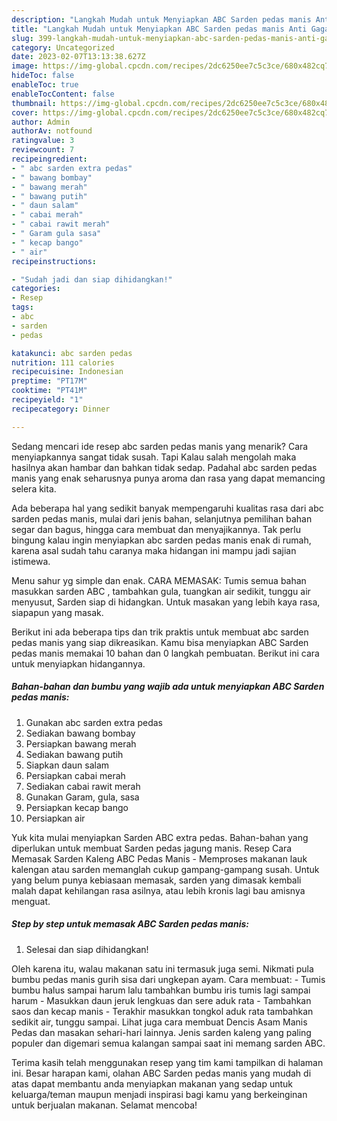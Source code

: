 ```yaml
---
description: "Langkah Mudah untuk Menyiapkan ABC Sarden pedas manis Anti Gagal"
title: "Langkah Mudah untuk Menyiapkan ABC Sarden pedas manis Anti Gagal"
slug: 399-langkah-mudah-untuk-menyiapkan-abc-sarden-pedas-manis-anti-gagal
category: Uncategorized
date: 2023-02-07T13:13:38.627Z
image: https://img-global.cpcdn.com/recipes/2dc6250ee7c5c3ce/680x482cq70/abc-sarden-pedas-manis-foto-resep-utama.jpg
hideToc: false
enableToc: true
enableTocContent: false
thumbnail: https://img-global.cpcdn.com/recipes/2dc6250ee7c5c3ce/680x482cq70/abc-sarden-pedas-manis-foto-resep-utama.jpg
cover: https://img-global.cpcdn.com/recipes/2dc6250ee7c5c3ce/680x482cq70/abc-sarden-pedas-manis-foto-resep-utama.jpg
author: Admin
authorAv: notfound
ratingvalue: 3
reviewcount: 7
recipeingredient:
- " abc sarden extra pedas"
- " bawang bombay"
- " bawang merah"
- " bawang putih"
- " daun salam"
- " cabai merah"
- " cabai rawit merah"
- " Garam gula sasa"
- " kecap bango"
- " air"
recipeinstructions:

- "Sudah jadi dan siap dihidangkan!"
categories:
- Resep
tags:
- abc
- sarden
- pedas

katakunci: abc sarden pedas 
nutrition: 111 calories
recipecuisine: Indonesian
preptime: "PT17M"
cooktime: "PT41M"
recipeyield: "1"
recipecategory: Dinner

---
```



Sedang mencari ide resep abc sarden pedas manis yang menarik? Cara menyiapkannya sangat tidak susah. Tapi Kalau salah mengolah maka hasilnya akan hambar dan bahkan tidak sedap. Padahal abc sarden pedas manis yang enak seharusnya punya aroma dan rasa yang dapat memancing selera kita.


Ada beberapa hal yang sedikit banyak mempengaruhi kualitas rasa dari abc sarden pedas manis, mulai dari jenis bahan, selanjutnya pemilihan bahan segar dan bagus, hingga cara membuat dan menyajikannya. Tak perlu bingung kalau ingin menyiapkan abc sarden pedas manis enak di rumah, karena asal sudah tahu caranya maka hidangan ini mampu jadi sajian istimewa.

Menu sahur yg simple dan enak. CARA MEMASAK: Tumis semua bahan masukkan sarden ABC , tambahkan gula, tuangkan air sedikit, tunggu air menyusut, Sarden siap di hidangkan. Untuk masakan yang lebih kaya rasa, siapapun yang masak.


Berikut ini ada beberapa tips dan trik praktis untuk membuat abc sarden pedas manis yang siap dikreasikan. Kamu bisa menyiapkan ABC Sarden pedas manis memakai 10 bahan dan 0 langkah pembuatan. Berikut ini cara untuk menyiapkan hidangannya.

<!--inarticleads1-->

##### Bahan-bahan dan bumbu yang wajib ada untuk menyiapkan ABC Sarden pedas manis:

1. Gunakan  abc sarden extra pedas
1. Sediakan  bawang bombay
1. Persiapkan  bawang merah
1. Sediakan  bawang putih
1. Siapkan  daun salam
1. Persiapkan  cabai merah
1. Sediakan  cabai rawit merah
1. Gunakan  Garam, gula, sasa
1. Persiapkan  kecap bango
1. Persiapkan  air


Yuk kita mulai menyiapkan Sarden ABC extra pedas. Bahan-bahan yang diperlukan untuk membuat Sarden pedas jagung manis. Resep Cara Memasak Sarden Kaleng ABC Pedas Manis - Memproses makanan lauk kalengan atau sarden memanglah cukup gampang-gampang susah. Untuk yang belum punya kebiasaan memasak, sarden yang dimasak kembali malah dapat kehilangan rasa asilnya, atau lebih kronis lagi bau amisnya menguat. 

<!--inarticleads2-->

##### Step by step untuk memasak ABC Sarden pedas manis:


1. Selesai dan siap dihidangkan!

Oleh karena itu, walau makanan satu ini termasuk juga semi. Nikmati pula bumbu pedas manis gurih sisa dari ungkepan ayam. Cara membuat: - Tumis bumbu halus sampai harum lalu tambahkan bumbu iris tumis lagi sampai harum - Masukkan daun jeruk lengkuas dan sere aduk rata - Tambahkan saos dan kecap manis - Terakhir masukkan tongkol aduk rata tambahkan sedikit air, tunggu sampai. Lihat juga cara membuat Dencis Asam Manis Pedas dan masakan sehari-hari lainnya. Jenis sarden kaleng yang paling populer dan digemari semua kalangan sampai saat ini memang sarden ABC. 

Terima kasih telah menggunakan resep yang tim kami tampilkan di halaman ini. Besar harapan kami, olahan ABC Sarden pedas manis yang mudah di atas dapat membantu anda menyiapkan makanan yang sedap untuk keluarga/teman maupun menjadi inspirasi bagi kamu yang berkeinginan untuk berjualan makanan. Selamat mencoba!
